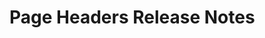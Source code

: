 <!-- Release notes authoring guidelines: http://keepachangelog.com/ -->

# Page Headers Release Notes

<!-- ## [Unreleased] -->

<!--## [VERSION] - [RELEASE_DATE]-->
